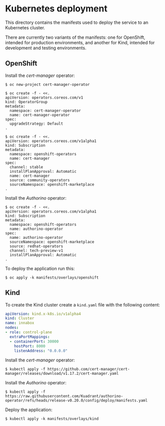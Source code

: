 # Kubernetes deployment

This directory contains the manifests used to deploy the service to an Kubernetes cluster.

There are currently two variants of the manifests: one for OpenShift, intended for production environments, and another
for Kind, intended for development and testing environments.

## OpenShift

Install the _cert-manager_ operator:

```shell
$ oc new-project cert-manager-operator

$ oc create -f - <<.
apiVersion: operators.coreos.com/v1
kind: OperatorGroup
metadata:
  namespace: cert-manager-operator
  name: cert-manager-operator
spec:
  upgradeStrategy: Default
.

$ oc create -f - <<.
apiVersion: operators.coreos.com/v1alpha1
kind: Subscription
metadata:
  namespace: openshift-operators
  name: cert-manager
spec:
  channel: stable
  installPlanApproval: Automatic
  name: cert-manager
  source: community-operators
  sourceNamespace: openshift-marketplace
.
```

Install the _Authorino_ operator:

```shell
$ oc create -f - <<.
apiVersion: operators.coreos.com/v1alpha1
kind: Subscription
metadata:
  namespace: openshift-operators
  name: authorino-operator
spec:
  name: authorino-operator
  sourceNamespace: openshift-marketplace
  source: redhat-operators
  channel: tech-preview-v1
  installPlanApproval: Automatic
.
```

To deploy the application run this:

```shell
$ oc apply -k manifests/overlays/openshift
```

## Kind

To create the Kind cluster create a `kind.yaml` file with the following content:

```yaml
apiVersion: kind.x-k8s.io/v1alpha4
kind: Cluster
name: innabox
nodes:
- role: control-plane
  extraPortMappings:
  - containerPort: 30000
    hostPort: 8000
    listenAddress: "0.0.0.0"
```

Install the _cert-manager_ operator:

```shell
$ kubectl apply -f https://github.com/cert-manager/cert-manager/releases/download/v1.17.2/cert-manager.yaml
```

Install the _Authorino_ operator:

```shell
$ kubectl apply -f https://raw.githubusercontent.com/Kuadrant/authorino-operator/refs/heads/release-v0.20.0/config/deploy/manifests.yaml
```

Deploy the application:

```shell
$ kubectl apply -k manifests/overlays/kind
```
